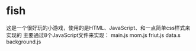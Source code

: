 # fish

这是一个很好玩的小游戏，使用的是HTML、JavaScript、和一点简单css样式来实现的
主要通过8个JavaScript文件来实现：
main.js
mom.js
friut.js
data.s
background.js
